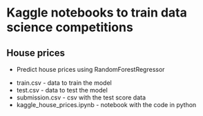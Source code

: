 # Kaggle notebooks to train data science competitions

## House prices 
- Predict house prices using RandomForestRegressor
* train.csv -  data to train the model
* test.csv  - data to test the model
* submission.csv - csv with the test score data
* kaggle_house_prices.ipynb - notebook with the code in python 